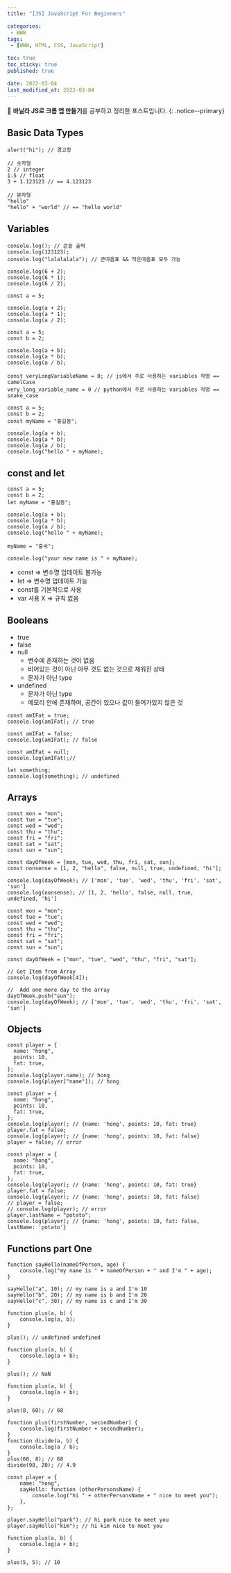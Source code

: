 ```yaml
---
title: "[JS] JavaScript For Beginners"

categories:
 - WWW
tags:
 - [WWW, HTML, CSS, JavaScript]

toc: true
toc_sticky: true
published: true

date: 2022-03-04
last_modified_at: 2022-03-04
---
```


📄 **바닐라 JS로 크롬 앱 만들기**를 공부하고 정리한 포스트입니다.
{: .notice--primary}

## Basic Data Types

```
alert("hi"); // 경고창
```

```
// 숫자형
2 // integer
1.5 // float
3 + 1.123123 // == 4.123123
```

```
// 문자형
"hello"
"hello" + "world" // == "hello world"
```



## Variables

```
console.log(); // 콘솔 출력
console.log(123123);
console.log("lalalalala"); // 큰따옴표 && 작은따옴표 모두 가능
```

```
console.log(6 + 2);
console.log(6 * 1);
console.log(6 / 2);
```

```
const a = 5;

console.log(a + 2);
console.log(a * 1);
console.log(a / 2);
```

```
const a = 5;
const b = 2;

console.log(a + b);
console.log(a * b);
console.log(a / b);
```

```
const veryLongVariableName = 0; // js에서 주로 사용하는 variables 작명 == camelCase
very_long_variable_name = 0 // python에서 주로 사용하는 variables 작명 == snake_case
```

```
const a = 5;
const b = 2;
const myName = "홍길동";

console.log(a + b);
console.log(a * b);
console.log(a / b);
console.log("hello " + myName);
```



## const and let

```
const a = 5;
const b = 2;
let myName = "홍길동";

console.log(a + b);
console.log(a * b);
console.log(a / b);
console.log("hello " + myName);

myName = "홍씨";

console.log("your new name is " + myName);
```

- const => 변수명 업데이트 불가능
- let => 변수명 업데이트 가능
- const를 기본적으로 사용
- var 사용 X => 규칙 없음



## Booleans

- true
- false
- null
  - 변수에 존재하는 것이 없음
  - 비어있는 것이 아닌 아무 것도 없는 것으로 채워진 상태
  - 문자가 아닌 type
- undefined
  - 문자가 아닌 type
  - 메모리 안에 존재하며, 공간이 있으나 값이 들어가있지 않은 것

```
const amIFat = true;
console.log(amIFat); // true
```

```
const amIFat = false;
console.log(amIFat); // false
```

```
const amIFat = null;
console.log(amIFat);// 
```

```
let something;
console.log(something); // undefined
```



## Arrays

```
const mon = "mon";
const tue = "tue";
const wed = "wed";
const thu = "thu";
const fri = "fri";
const sat = "sat";
const sun = "sun";

const dayOfWeek = [mon, tue, wed, thu, fri, sat, sun];
const nonsense = [1, 2, "hello", false, null, true, undefined, "hi"];

console.log(dayOfWeek); // ['mon', 'tue', 'wed', 'thu', 'fri', 'sat', 'sun']
console.log(nonsense); // [1, 2, 'hello', false, null, true, undefined, 'hi']
```

```
const mon = "mon";
const tue = "tue";
const wed = "wed";
const thu = "thu";
const fri = "fri";
const sat = "sat";
const sun = "sun";

const dayOfWeek = ["mon", "tue", "wed", "thu", "fri", "sat"];

// Get Item from Array
console.log(dayOfWeek[4]);

//  Add one more day to the array
dayOfWeek.push("sun");
console.log(dayOfWeek); // ['mon', 'tue', 'wed', 'thu', 'fri', 'sat', 'sun']
```



## Objects

```
const player = {
  name: "hong",
  points: 10,
  fat: true,
};
console.log(player.name); // hong
console.log(player["name"]); // hong
```

```
const player = {
  name: "hong",
  points: 10,
  fat: true,
};
console.log(player); // {name: 'hong', points: 10, fat: true}
player.fat = false;
console.log(player); // {name: 'hong', points: 10, fat: false}
player = false; // error
```

```
const player = {
  name: "hong",
  points: 10,
  fat: true,
};
console.log(player); // {name: 'hong', points: 10, fat: true}
player.fat = false;
console.log(player); // {name: 'hong', points: 10, fat: false}
// player = false;
// console.log(player); // error
player.lastName = "potato";
console.log(player); // {name: 'hong', points: 10, fat: false, lastName: 'potato'}
```



## Functions part One

```
function sayHello(nameOfPerson, age) {
    console.log("my name is " + nameOfPerson + " and I'm " + age);
}

sayHello("a", 10); // my name is a and I'm 10
sayHello("b", 20); // my name is b and I'm 20
sayHello("c", 30); // my name is c and I'm 30
```

```
function plus(a, b) {
    console.log(a, b);
}

plus(); // undefined undefined
```

```
function plus(a, b) {
    console.log(a + b);
}

plus(); // NaN
```

```
function plus(a, b) {
    console.log(a + b);
}

plus(8, 60); // 68
```

```
function plus(firstNumber, secondNumber) {
    console.log(firstNumber + secondNumber);
}
function divide(a, b) {
    console.log(a / b);
}
plus(60, 8); // 68
divide(98, 20); // 4.9
```

```
const player = {
    name: "hong",
    sayHello: function (otherPersonsName) {
        console.log("hi " + otherPersonsName + " nice to meet you");
    },
};

player.sayHello("park"); // hi park nice to meet you
player.sayHello("kim"); // hi kim nice to meet you
```

```
function plus(a, b) {
    console.log(a + b);
}

plus(5, 5); // 10
```

